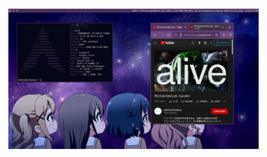 ![Screenshot](https://raw.githubusercontent.com/noiseredux2/dotfiles/main/2021-12-22-183411_1366x768_scrot.png)
